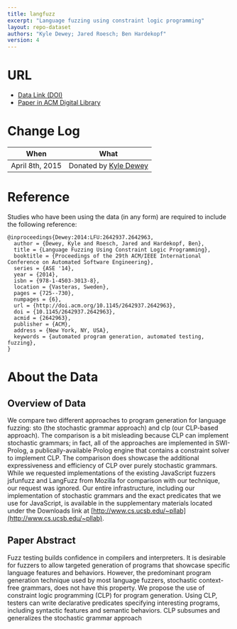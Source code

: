```yaml
---
title: langfuzz
excerpt: "Language fuzzing using constraint logic programming"
layout: repo-dataset
authors: "Kyle Dewey; Jared Roesch; Ben Hardekopf"
version: 4
---
```


# URL

* [Data Link (DOI)](https://doi.org/10.5281/zenodo.268519)
* [Paper in ACM Digital Library](http://dl.acm.org/citation.cfm?id=2642963)

# Change Log

When | What
---- | ----
April 8th, 2015 | Donated by [Kyle Dewey](/repo/people/data-donors/promise4.html)

# Reference

Studies who have been using the data (in any form) are required to include the following reference:

```
@inproceedings{Dewey:2014:LFU:2642937.2642963,
  author = {Dewey, Kyle and Roesch, Jared and Hardekopf, Ben},
  title = {Language Fuzzing Using Constraint Logic Programming},
  booktitle = {Proceedings of the 29th ACM/IEEE International Conference on Automated Software Engineering},
  series = {ASE '14},
  year = {2014},
  isbn = {978-1-4503-3013-8},
  location = {Vasteras, Sweden},
  pages = {725--730},
  numpages = {6},
  url = {http://doi.acm.org/10.1145/2642937.2642963},
  doi = {10.1145/2642937.2642963},
  acmid = {2642963},
  publisher = {ACM},
  address = {New York, NY, USA},
  keywords = {automated program generation, automated testing, fuzzing},
}
```

# About the Data

## Overview of Data

We compare two different approaches to program generation for language fuzzing: sto (the stochastic grammar approach) and clp (our CLP-based approach). The comparison is a bit misleading because CLP can implement stochastic grammars; in fact, all of the approaches are implemented in SWI-Prolog, a publically-available Prolog engine that contains a constraint solver to implement CLP. The comparison does showcase the additional expressiveness and efficiency of CLP over purely stochastic grammars. While we requested implementations of the existing JavaScript fuzzers jsfunfuzz and LangFuzz from Mozilla for comparison with our technique, our request was ignored. Our entire infrastructure, including our implementation of stochastic grammars and the exact predicates that we use for JavaScript, is available in the supplementary materials located under the Downloads link at [http://www.cs.ucsb.edu/~pllab](http://www.cs.ucsb.edu/~pllab).

## Paper Abstract

Fuzz testing builds confidence in compilers and interpreters. It is desirable for fuzzers to allow targeted generation of programs that showcase specific language features and behaviors. However, the predominant program generation technique used by most language fuzzers, stochastic context-free grammars, does not have this property. We propose the use of constraint logic programming (CLP) for program generation. Using CLP, testers can write declarative predicates specifying interesting programs, including syntactic features and semantic behaviors. CLP subsumes and generalizes the stochastic grammar approach
